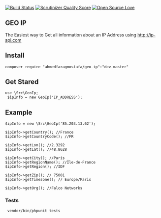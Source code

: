 [![Build Status](https://travis-ci.org/ahmedfaragmostafa/geoIp.svg?branch=master)](https://travis-ci.org/ahmedfaragmostafa/geoIp) [![Scrutinizer Quality Score](https://scrutinizer-ci.com/g/ahmedfaragmostafa/geoIp/badges/quality-score.png?b=master)](https://scrutinizer-ci.com/g/ahmedfaragmostafa/geoIp/) [![Open Source Love](https://badges.frapsoft.com/os/v1/open-source.svg?v=103)](https://github.com/ellerbrock/open-source-badges/)

## GEO IP 

The Easiest way to Get all information about an IP Address using http://ip-api.com

## Install 
```
composer require "ahmedfaragmostafa/geo-ip":"dev-master"
```

## Get Stared
```
use \Src\GeoIp;
 $ipInfo = new GeoIp('IP_ADDRESS'); 
```

## Example 
```
$ipInfo = new \Src\GeoIp('85.203.13.62');

$ipInfo->getCountry(); //France
$ipInfo->getCountryCode(); //FR

$ipInfo->getLon(); //2.3292
$ipInfo->getLat(); //48.8628

$ipInfo->getCity(); //Paris
$ipInfo->getRegionName(); //Île-de-France
$ipInfo->getRegion(); //IDF

$ipInfo->getZip(); // 75001
$ipInfo->getTimezone(); // Europe/Paris

$ipInfo->getOrg(); //Falco Networks
```



### Tests
     vendor/bin/phpunit tests
